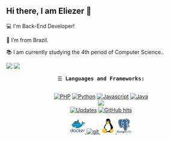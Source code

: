 ## Hi there, I am Eliezer 👋

:computer: I'm Back-End Developer!

:house_with_garden: I’m from Brazil.

:books: I am currently studying the 4th period of Computer Science..

<a href = "mailto:eliezer.c.alves2015@gmail.com"><img src="https://img.shields.io/badge/-Gmail-%23333?style=for-the-badge&logo=gmail&logoColor=white" target="_blank"></a>
<a href="https://www.linkedin.com/in/eliezer-alves-167064185/" target="_blank"><img src="https://img.shields.io/badge/-LinkedIn-%230077B5?style=for-the-badge&logo=linkedin&logoColor=white" target="_blank"></a>
  
<div align="center">
   <summary> <samp>&#9776; <b>Languages and Frameworks:</b></samp></summary>
   <p align="center">
      <br>     
      <a href="https://github.com/12161003677?tab=repositories&language=php" target="_blank"><img alt="PHP" src="https://img.shields.io/badge/PHP-777BB4?style=for-the-badge&logo=php&logoColor=white"></a>     
      <a href="https://github.com/12161003677?tab=repositories&language=python" target="_blank"><img alt="Python" src="https://img.shields.io/badge/Python-3776AB?style=for-the-badge&logo=python&logoColor=white"></a>     
      <a href="https://github.com/12161003677?tab=repositories&language=javascript" target="_blank"><img alt="Javascript" src="https://img.shields.io/badge/JavaScript-323330?style=for-the-badge&logo=javascript&logoColor=F7DF1E"></a>
    <a href="https://github.com/12161003677?tab=repositories&language=java" target="_blank"><img alt="Java" src="	https://img.shields.io/badge/Java-ED8B00?style=for-the-badge&logo=java&logoColor=white"></a>
     <br>     
    <img src="https://github-readme-stats.vercel.app/api?username=12161003677&theme=midnight-purple&count_private=true&show_icons=true&include_all_commits=true)](https://github.com/anuraghazra/github-readme-stats">
    <br>     
    <a href="https://github.com/12161003677?tab=followers" target="_blank"><img alt="Updates" src="https://img.shields.io/badge/--000000?style=flat-square&logo=RSS&logoColor=white"></a>    
     <a href="https://github.com/12161003677/12161003677" target="_blank"><img alt="GitHub hits" src="https://img.shields.io/github/last-commit/leoreisdias/leoreisdias?label=profile%20updated&style=flat-square"></a>  
  </p>
  <p align="center">    
    <a href="https://www.docker.com/" target="_blank"> <img src="https://raw.githubusercontent.com/devicons/devicon/master/icons/docker/docker-original-wordmark.svg" alt="docker" width="40" height="40"/> </a>     
    <a href="https://git-scm.com/" target="_blank"> <img src="https://www.vectorlogo.zone/logos/git-scm/git-scm-icon.svg" alt="git" width="40" height="40"/> </a>
    <a href="https://www.linux.org/" target="_blank"> <img src="https://raw.githubusercontent.com/devicons/devicon/master/icons/linux/linux-original.svg" alt="linux" width="40" height="40"/> </a>    
    <a href="https://www.postgresql.org" target="_blank"> <img src="https://raw.githubusercontent.com/devicons/devicon/master/icons/postgresql/postgresql-original-wordmark.svg" alt="postgresql" width="40" height="40"/>
    </a>  
  </p>
</div>
